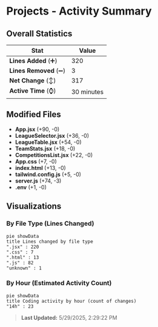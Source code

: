 # Projects - Activity Summary 

## Overall Statistics

| Stat                   | Value                                                             |
| ---------------------- | ----------------------------------------------------------------- |
| **Lines Added** (➕)   | 320                                          |
| **Lines Removed** (➖) | 3                                        |
| **Net Change** (↕)    | 317                |
| **Active Time** (⌚)   | 30 minutes |


## Modified Files
- **App.jsx** (+90, -0)
- **LeagueSelector.jsx** (+36, -0)
- **LeagueTable.jsx** (+54, -0)
- **TeamStats.jsx** (+18, -0)
- **CompetitionsList.jsx** (+22, -0)
- **App.css** (+7, -0)
- **index.html** (+13, -0)
- **tailwind.config.js** (+5, -0)
- **server.js** (+74, -3)
- **.env** (+1, -0)

## Visualizations

### By File Type (Lines Changed)

```mermaid
pie showData
title Lines changed by file type
".jsx" : 220
".css" : 7
".html" : 13
".js" : 82
"unknown" : 1
```

### By Hour (Estimated Activity Count)

```mermaid
pie showData
title Coding activity by hour (count of changes)
"14h" : 23
```


> **Last Updated:** 5/29/2025, 2:29:22 PM